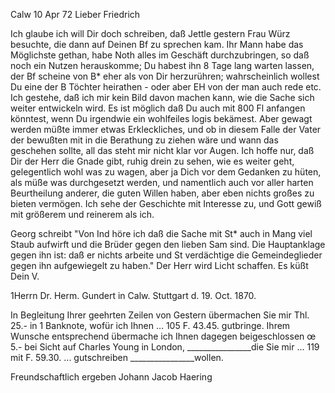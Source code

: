  Calw 10 Apr 72
Lieber Friedrich

Ich glaube ich will Dir doch schreiben, daß Jettle gestern Frau Würz besuchte, die dann auf Deinen Bf zu sprechen kam. Ihr Mann habe das Möglichste gethan, habe Noth alles im Geschäft durchzubringen, so daß noch ein Nutzen herauskomme; Du habest ihn 8 Tage lang warten lassen, der Bf scheine von B<user>* eher als von Dir herzurühren; wahrscheinlich wollest Du eine der B Töchter heirathen - oder aber EH von der man auch rede etc. 
Ich gestehe, daß ich mir kein Bild davon machen kann, wie die Sache sich weiter entwickeln wird. Es ist möglich daß Du auch mit 800 Fl anfangen könntest, wenn Du irgendwie ein wohlfeiles logis bekämest. Aber gewagt werden müßte immer etwas Erkleckliches, und ob in diesem Falle der Vater der bewußten mit in die Berathung zu ziehen wäre und wann das geschehen sollte, all das steht mir nicht klar vor Augen. Ich hoffe nur, daß Dir der Herr die Gnade gibt, ruhig drein zu sehen, wie es weiter geht, gelegentlich wohl was zu wagen, aber ja Dich vor dem Gedanken zu hüten, als müße was durchgesetzt werden, und namentlich auch vor aller harten Beurtheilung anderer, die guten Willen haben, aber eben nichts großes zu bieten vermögen. Ich sehe der Geschichte mit Interesse zu, und Gott gewiß mit größerem und reinerem als ich.

Georg schreibt "Von Ind höre ich daß die Sache mit St<okes>* auch in Mang viel Staub aufwirft und die Brüder gegen den lieben Sam sind. Die Hauptanklage gegen ihn ist: daß er nichts arbeite und St verdächtige die Gemeindeglieder gegen ihn aufgewiegelt zu haben." Der Herr wird Licht schaffen. 
 Es küßt Dein V.


1Herrn Dr. Herm. Gundert in Calw.
 Stuttgart d. 19. Oct. 1870.

In Begleitung Ihrer geehrten Zeilen von Gestern übermachen Sie mir Thl. 25.- in 1 Banknote, wofür ich Ihnen … 105 F. 43.45. gutbringe. 
Ihrem Wunsche entsprechend übermache ich Ihnen dagegen beigeschlossen œ 5.- bei Sicht auf Charles Young in London,
________________die Sie mir … 119 mit F. 59.30. ... gutschreiben ________________wollen.

 Freundschaftlich ergeben
 Johann Jacob Haering
